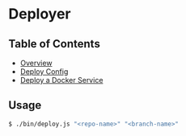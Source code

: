 # Deployer

## Table of Contents
- [Overview](./docs/overview.md)
- [Deploy Config](./docs/deploy-config.md)
- [Deploy a Docker Service](./docs/deploy-a-docker-service.md)

## Usage
```bash
$ ./bin/deploy.js "<repo-name>" "<branch-name>"
```
